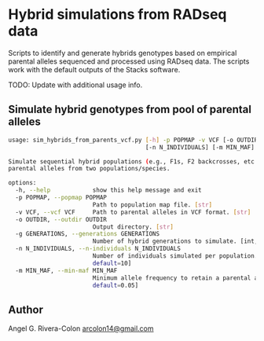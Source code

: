 # Hybrid simulations from RADseq data

Scripts to identify and generate hybrids genotypes based on empirical parental alleles sequenced 
and processed using RADseq data. The scripts work with the default outputs of the Stacks software.

TODO: Update with additional usage info.

## Simulate hybrid genotypes from pool of parental alleles

```sh
usage: sim_hybrids_from_parents_vcf.py [-h] -p POPMAP -v VCF [-o OUTDIR] [-g GENERATIONS]
                                       [-n N_INDIVIDUALS] [-m MIN_MAF]

Simulate sequential hybrid populations (e.g., F1s, F2 backcrosses, etc.) from a pool of 
parental alleles from two populations/species.

options:
  -h, --help            show this help message and exit
  -p POPMAP, --popmap POPMAP
                        Path to population map file. [str]
  -v VCF, --vcf VCF     Path to parental alleles in VCF format. [str]
  -o OUTDIR, --outdir OUTDIR
                        Output directory. [str]
  -g GENERATIONS, --generations GENERATIONS
                        Number of hybrid generations to simulate. [int, default=10]
  -n N_INDIVIDUALS, --n-individuals N_INDIVIDUALS
                        Number of individuals simulated per population. [int,
                        default=10]
  -m MIN_MAF, --min-maf MIN_MAF
                        Minimum allele frequency to retain a parental allele [float,
                        default=0.05]
```

## Author
Angel G. Rivera-Colon
arcolon14@gmail.com
